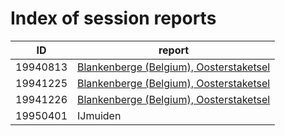 # Index of session reports

ID | report |
---|-------|
19940813 | [Blankenberge (Belgium), Oosterstaketsel](reports/19940813.md) |
19941225 | [Blankenberge (Belgium), Oosterstaketsel](reports/19941225.md) |
19941226 | [Blankenberge (Belgium), Oosterstaketsel](reports/19941226.md) |
19950401 | IJmuiden |
